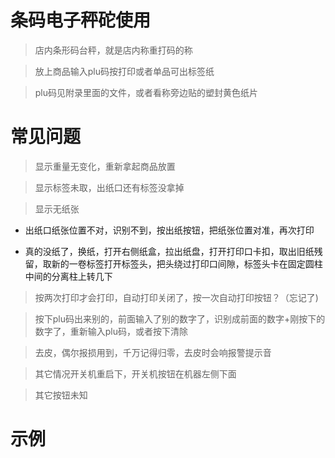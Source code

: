 # 条码电子秤砣使用

> 店内条形码台秤，就是店内称重打码的称

> 放上商品输入plu码按打印或者单品可出标签纸

> plu码见附录里面的文件，或者看称旁边贴的塑封黄色纸片


# 常见问题

> 显示重量无变化，重新拿起商品放置

> 显示标签未取，出纸口还有标签没拿掉

> 显示无纸张

* 出纸口纸张位置不对，识别不到，按出纸按钮，把纸张位置对准，再次打印
  
* 真的没纸了，换纸，打开右侧纸盒，拉出纸盘，打开打印口卡扣，取出旧纸残留，取新的一卷标签打开标签头，把头绕过打印口间隙，标签头卡在固定圆柱中间的分离柱上转几下
  

> 按两次打印才会打印，自动打印关闭了，按一次自动打印按钮？（忘记了)

> 按下plu码出来别的，前面输入了别的数字了，识别成前面的数字+刚按下的数字了，重新输入plu码，或者按下清除

> 去皮，偶尔报损用到，千万记得归零，去皮时会响报警提示音

> 其它情况开关机重启下，开关机按钮在机器左侧下面

> 其它按钮未知

# 示例

